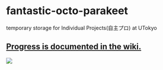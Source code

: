 # fantastic-octo-parakeet
temporary storage for Individual Projects(自主プロ) at UTokyo

## [Progress is documented in the wiki.](https://github.com/Yasu31/fantastic-octo-parakeet/wiki)

![](https://github.com/Yasu31/fantastic-octo-parakeet/blob/master/img/model.jpg)